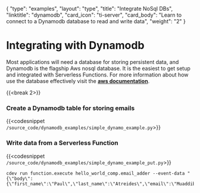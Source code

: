 {
    "type": "examples",
    "layout": "type",
    "title": "Integrate NoSql DBs",
    "linktitle": "dynamodb",
    "card_icon": "ti-server",
    "card_body": "Learn to connect to a Dynamodb database to read and write data",
    "weight": "2"
}


# Integrating with Dynamodb 

Most applications will need a database for storing persistent data, and Dynamodb is the flagship Aws nosql database. It is the easiest to get setup and integrated with Serverless Functions. For more information about how use the database effectively visit the **[aws documentation](https://docs.aws.amazon.com/dynamodb/index.html)**.

{{<break 2>}}
### Create a Dynamodb table for storing emails
{{<codesnippet `/source_code/dynamodb_examples/simple_dynamo_example.py`>}}

### Write data from a Serverless Function
{{<codesnippet `/source_code/dynamodb_examples/simple_dynamo_example_put.py`>}}


```
cdev run function.execute hello_world_comp.email_adder --event-data "{\"body\":{\"first_name\":\"Paul\",\"last_name\":\"Atreides\",\"email\":\"Muaddib@dune.com\"}}"
```

